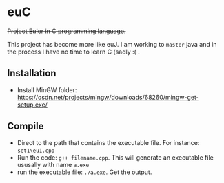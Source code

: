 # euC

~~Project Euler in C programming language.~~

This project has become more like euJ. I am working to `master` java and in the 
process I have no time to learn C (sadly :( .



## Installation

- Install MinGW folder: https://osdn.net/projects/mingw/downloads/68260/mingw-get-setup.exe/

## Compile

- Direct to the path that contains the executable file. For instance: `set1\eu1.cpp`
- Run the code: `g++ filename.cpp`. This will generate an executable file ususally with name `a.exe`
- run the executable file: `./a.exe`. Get the output.




